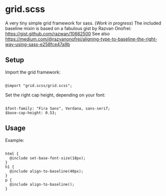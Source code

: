 grid.scss
=========

A very tiny simple grid framework for sass. (_Work in progress_)
The included baseline mixin is based on a fabulous gist by Razvan Onofrei: https://gist.github.com/razwan/10662500 
See also https://medium.com/@razvanonofrei/aligning-type-to-baseline-the-right-way-using-sass-e258fce47a9b 

## Setup

Import the grid framework:

<code>
@import "grid.scss/grid.scss";
</code>

Set the right cap height, depending on your font:

<code>
$font-family: "Fira Sans", Verdana, sans-serif;
$base-cap-height: 0.53;
</code>

## Usage

Example:

<pre><code>
html {
  @include set-base-font-size(18px);
}
h1 {
  @include align-to-baseline(40px);
}
p {
  @include align-to-baseline();
}
</code></pre> 

